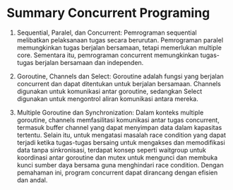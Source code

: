 
# Summary Concurrent Programing

1. Sequential, Paralel, dan Concurrent: Pemrograman sequential melibatkan pelaksanaan tugas secara berurutan. Pemrograman paralel memungkinkan tugas berjalan bersamaan, tetapi memerlukan multiple core. Sementara itu, pemrograman concurrent memungkinkan tugas-tugas berjalan bersamaan dan independen.

2. Goroutine, Channels dan Select: Goroutine adalah fungsi yang berjalan concurrent dan dapat ditentukan untuk berjalan bersamaan. Channels digunakan untuk komunikasi antar goroutine, sedangkan Select digunakan untuk mengontrol aliran komunikasi antara mereka.

3. Multiple Goroutine dan Synchronization: Dalam konteks multiple goroutine, channels memfasilitasi komunikasi antar tugas concurrent, termasuk buffer channel yang dapat menyimpan data dalam kapasitas tertentu. Selain itu, untuk mengatasi masalah race condition yang dapat terjadi ketika tugas-tugas bersaing untuk mengakses dan memodifikasi data tanpa sinkronisasi, terdapat konsep seperti waitgroup untuk koordinasi antar goroutine dan mutex untuk mengunci dan membuka kunci sumber daya bersama guna menghindari race condition. Dengan pemahaman ini, program concurrent dapat dirancang dengan efisien dan andal.